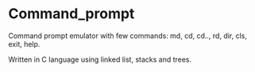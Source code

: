 # Command_prompt

Command prompt emulator with few commands: md, cd, cd.., rd, dir, cls, exit, help.

Written in C language using linked list, stacks and trees.
